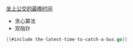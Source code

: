 
[坐上公交的最晚时间](https://leetcode.cn/problems/the-latest-time-to-catch-a-bus/)

* 贪心算法
* 双指针

```go
{{#include the-latest-time-to-catch-a-bus.go}}
```